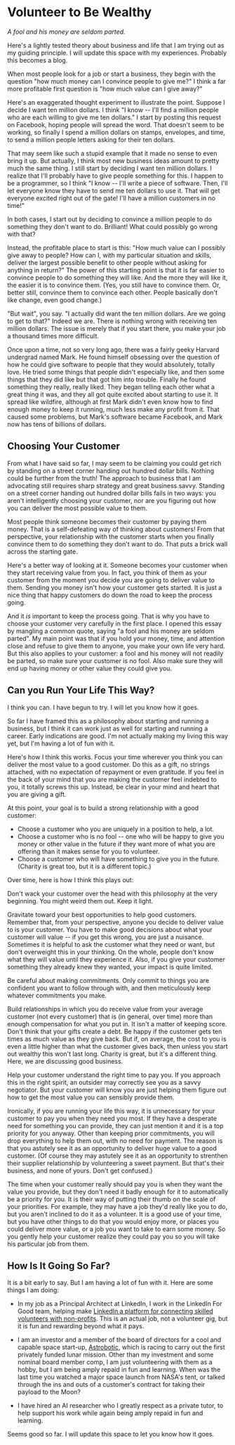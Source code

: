 Volunteer to Be Wealthy
=======================

_A fool and his money are seldom parted._

Here's a lightly tested theory about business and life that I am trying out as my guiding principle. I will update this space with my experiences. Probably this becomes a blog.

When most people look for a job or start a business, they begin with the question "how much money can I convince people to give me?" I think a far more profitable first question is "how much value can I give away?"

Here's an exaggerated thought experiment to illustrate the point. Suppose I decide I want ten million dollars. I think "I know -- I'll find a million people who are each willing to give me ten dollars." I start by posting this request on Facebook, hoping people will spread the word. That doesn't seem to be working, so finally I spend a million dollars on stamps, envelopes, and time, to send a million people letters asking for their ten dollars.

That may seem like such a stupid example that it made no sense to even bring it up. But actually, I think most new business ideas amount to pretty much the same thing. I still start by deciding I want ten million dollars. I realize that I'll probably have to give people something for this. I happen to be a programmer, so I think "I know -- I'll write a piece of software. Then, I'll let everyone know they have to send me ten dollars to use it. That will get everyone excited right out of the gate! I'll have a million customers in no time!"

In both cases, I start out by deciding to convince a million people to do something they don't want to do. Brilliant! What could possibly go wrong with that?

Instead, the profitable place to start is this: "How much value can I possibly give away to people? How can I, with my particular situation and skills, deliver the largest possible benefit to other people without asking for anything in return?" The power of this starting point is that it is far easier to convince people to do something they will like. And the more they will like it, the easier it is to convince them. (Yes, you still have to convince them. Or, better still, convince them to convince each other. People basically don't like change, even good change.)

"But wait", you say. "I actually did want the ten million dollars. Are we going to get to that?" Indeed we are. There is nothing wrong with receiving ten million dollars. The issue is merely that if you start there, you make your job a thousand times more difficult.

Once upon a time, not so very long ago, there was a fairly geeky Harvard undergrad named Mark. He found himself obsessing over the question of how he could give software to people that they would absolutely, totally love. He tried some things that people didn't especially like, and then some things that they did like but that got him into trouble. Finally he found something they really, really liked. They began telling each other what a great thing it was, and they all got quite excited about starting to use it. It spread like wildfire, although at first Mark didn't even know how to find enough money to keep it running, much less make any profit from it. That caused some problems, but Mark's software became Facebook, and Mark now has tens of billions of dollars.

Choosing Your Customer
----------------------

From what I have said so far, I may seem to be claiming you could get rich by standing on a street corner handing out hundred dollar bills. Nothing could be further from the truth! The approach to business that I am advocating still requires sharp strategy and great business savvy. Standing on a street corner handing out hundred dollar bills fails in two ways: you aren't intelligently choosing your customer, nor are you figuring out how you can deliver the most possible value to them.

Most people think someone becomes their customer by paying them money. That is a self-defeating way of thinking about customers! From that perspective, your relationship with the customer starts when you finally convince them to do something they don't want to do. That puts a brick wall across the starting gate.

Here's a better way of looking at it. Someone becomes your customer when they start receiving value from you. In fact, you think of them as your customer from the moment you decide you are going to deliver value to them. Sending you money isn't how your customer gets started. It is just a nice thing that happy customers do down the road to keep the process going. 

And it *is* important to keep the process going. That is why you have to choose your customer very carefully in the first place. I opened this essay by mangling a common quote, saying "a fool and his money are seldom parted". My main point was that if you hold your money, time, and attention close and refuse to give them to anyone, you make your own life very hard. But this also applies to your customer: a fool and his money will not readily be parted, so make sure your customer is no fool. Also make sure they will end up having money or other value they could give you.

Can you Run Your Life This Way?
-------------------------------

I think you can. I have begun to try. I will let you know how it goes.

So far I have framed this as a philosophy about starting and running a business, but I think it can work just as well for starting and running a career. Early indications are good. I'm not actually making my living this way yet, but I'm having a lot of fun with it.

Here's how I think this works. Focus your time wherever you think you can deliver the most value to a good customer. Do this as a gift, no strings attached, with no expectation of repayment or even gratitude. If you feel in the back of your mind that you are making the customer feel indebted to you, it totally screws this up. Instead, be clear in your mind and heart that you are giving a gift.

At this point, your goal is to build a strong relationship with a good customer:

- Choose a customer who you are uniquely in a position to help, a lot.
- Choose a customer who is no fool -- one who will be happy to give you money or other value in the future if they  want more of what you are offering than it makes sense for you to volunteer.
- Choose a customer who will have something to give you in the future. (Charity is great too, but it is a different topic.)

Over time, here is how I think this plays out:

Don't wack your customer over the head with this philosophy at the very beginning. You might weird them out. Keep it light.

Gravitate toward your best opportunities to help good customers. Remember that, from your perspective, anyone you decide to deliver value to is your customer. You have to make good decisions about what your customer will value -- if you get this wrong, you are just a nuisance. Sometimes it is helpful to ask the customer what they need or want, but don't overweight this in your thinking. On the whole, people don't know what they will value until they experience it. Also, if you give your customer something they already knew they wanted, your impact is quite limited.

Be careful about making commitments. Only commit to things you are confident you want to follow through with, and then meticulously keep whatever commitments you make.

Build relationships in which you do receive value from your average customer (not every customer) that is (in general, over time) more than enough compensation for what you put in. It isn't a matter of keeping score. Don't think that your gifts create a debt. Be happy if the customer gets ten times as much value as they give back. But if, on average, the cost to you is even a little higher than what the customer gives back, then unless you start out wealthy this won't last long. Charity is great, but it's a different thing. Here, we are discussing good business.

Help your customer understand the right time to pay you. If you approach this in the right spirit, an outsider may correctly see you as a savvy negotiator. But your customer will know you are just helping them figure out how to get the most value you can sensibly provide them.

Ironically, if you are running your life this way, it is unnecessary for your customer to pay you when they need you most. If they have a desperate need for something you can provide, they can just mention it and it is a top priority for you anyway. Other than keeping prior commitments, you will drop everything to help them out, with no need for payment. The reason is that you astutely see it as an opportunity to deliver huge value to a good customer. (Of course they may astutely see it as an opportunity to strenthen their supplier relationship by volunteering a sweet payment. But that's their business, and none of yours. Don't get confused.)

The time when your customer really should pay you is when they want the value you provide, but they don't need it badly enough for it to automatically be a priority for you. It is their way of putting their thumb on the scale of your priorities. For example, they may have a job they'd really like you to do, but you aren't inclined to do it as a volunteer. It is a good use of your time, but you have other things to do that you would enjoy more, or places you could deliver more value, or a job you want to take to earn some money. So you gently help your customer realize they could pay you so you will take his particular job from them.

How Is It Going So Far?
-----------------------

It is a bit early to say. But I am having a lot of fun with it. Here are some things I am doing:

- In my job as a Principal Architect at LinkedIn, I work in the LinkedIn For Good team, helping make [LinkedIn a platform for connecting skilled volunteers with non-profits](http://techcrunch.com/2014/01/15/linkedin-launches-a-volunteer-marketplace-to-extend-its-job-hunting-platform-to-free-work/). This is an actual job, not a volunteer gig, but it is fun and rewarding beyond what it pays.

- I am an investor and a member of the board of directors for a cool and capable space start-up, [Astrobotic](http://www.astrobotic.com), which is racing to carry out the first privately funded lunar mission. Other than my investment and some nominal board member comp, I am just volunteering with them as a hobby, but I am being amply repaid in fun and learning. When was the last time you watched a major space launch from NASA's tent, or talked through the ins and outs of a customer's contract for taking their payload to the Moon?

- I have hired an AI researcher who I greatly respect as a private tutor, to help support his work while again being amply repaid in fun and learning.

Seems good so far. I will update this space to let you know how it goes.
